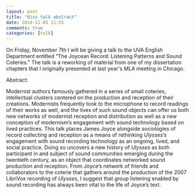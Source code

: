 ```yaml
---
layout: post
title: "diss talk abstract"
date: 2014-11-05 11:55
comments: true
categories: [talk]
---
```


On Friday, November 7th I will be giving a talk to the UVA English Department entitled “The Joycean Record: Listening Patterns and Sound Coteries." The talk is a reworking of material from one of my dissertation chapters that I originally presented at last year's *MLA* meeting in Chicago.

Abstract:

Modernist authors famously gathered in a series of small coteries, intellectual clusters centered on the production and reception of their creations. Modernists frequently took to the microphone to record readings of their works as well, and the lives of such sound objects can offer us both new networks of modernist reception and distribution as well as a new conception of modernism’s engagement with sound technology based on lived practices. This talk places James Joyce alongside sociologies of record collecting and reception as a means of rethinking *Ulysses*’s engagement with sound recording technology as an ongoing, lived, and social practice. Doing so uncovers a new history of *Ulysses* as both participant in and subject of sound communities emerging during the twentieth century, as an object that coordinates networked sound production and reception. From Joyce’s network of friends and collaborators to the coterie that gathers around the production of the 2007 LibriVox recording of *Ulysses*, I suggest that group listening enabled by sound recording has always been vital to the life of Joyce’s text.